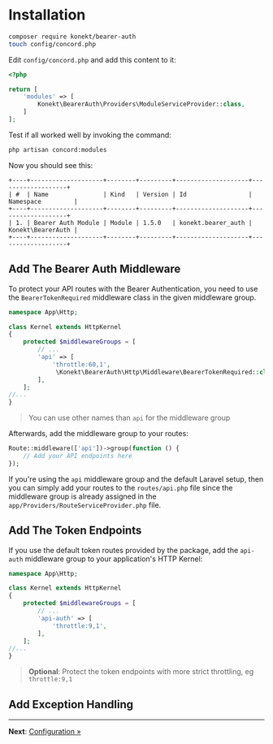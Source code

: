 # Installation

```bash
composer require konekt/bearer-auth
touch config/concord.php
```

Edit `config/concord.php` and add this content to it:

```php
<?php

return [
    'modules' => [
        Konekt\BearerAuth\Providers\ModuleServiceProvider::class,
    ]
];
```

Test if all worked well by invoking the command:

```bash
php artisan concord:modules
```

Now you should see this:

```text
+----+--------------------+--------+---------+--------------------+-------------------+
| #  | Name               | Kind   | Version | Id                 | Namespace         |
+----+--------------------+--------+---------+--------------------+-------------------+
| 1. | Bearer Auth Module | Module | 1.5.0   | konekt.bearer_auth | Konekt\BearerAuth |
+----+--------------------+--------+---------+--------------------+-------------------+
```

## Add The Bearer Auth Middleware

To protect your API routes with the Bearer Authentication, you need to
use the `BearerTokenRequired` middleware class in the given middleware
group.

```php
namespace App\Http;

class Kernel extends HttpKernel
{
    protected $middlewareGroups = [
        // ...
        'api' => [
            'throttle:60,1',
             \Konekt\BearerAuth\Http\Middleware\BearerTokenRequired::class
        ],
    ];
//...
}
```

> You can use other names than `api` for the middleware group

Afterwards, add the middleware group to your routes:

```php
Route::middleware(['api'])->group(function () {
    // Add your API endpoints here
});
```

If you're using the `api` middleware group and the default Laravel setup,
then you can simply add your routes to the `routes/api.php` file since
the middleware group is already assigned in the
`app/Providers/RouteServiceProvider.php` file.

## Add The Token Endpoints

If you use the default token routes provided by the package, add the
`api-auth` middleware group to your application's HTTP Kernel:

```php
namespace App\Http;

class Kernel extends HttpKernel
{
    protected $middlewareGroups = [
        // ...
        'api-auth' => [
            'throttle:9,1',
        ],
    ];
//...
}
```

> **Optional**: Protect the token endpoints with more strict throttling, eg `throttle:9,1`

## Add Exception Handling

---

**Next**: [Configuration &raquo;](configuration.md)
